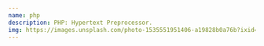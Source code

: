```yaml
---
name: php
description: PHP: Hypertext Preprocessor.
img: https://images.unsplash.com/photo-1535551951406-a19828b0a76b?ixid=MXwxMjA3fDB8MHxwaG90by1wYWdlfHx8fGVufDB8fHw%3D&ixlib=rb-1.2.1&auto=format&fit=crop&w=1346&q=80
---
```

